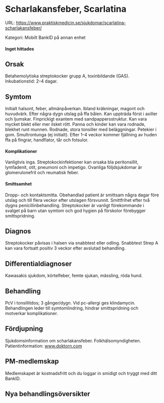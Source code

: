 # Scharlakansfeber, Scarlatina

URL: https://www.praktiskmedicin.se/sjukdomar/scarlatina-scharlakansfeber/



Kategori: Mobilt BankID på annan enhet

#### Inget hittades

## Orsak

Betahemolytiska streptokocker grupp A, toxinbildande (GAS). Inkubationstid: 2–4 dagar.

## Symtom

Initialt halsont, feber, allmänpåverkan. Ibland kräkningar, magont och huvudvärk. Efter några dygn utslag på ffa bålen. Kan uppträda först i axiller och ljumskar. Finprickigt exantem med sandpappersstruktur. Kan vara mycket blekt eller mer ilsket rött. Panna och kinder kan vara rodnade, blekhet runt munnen. Rodnade, stora tonsiller med beläggningar. Petekier i gom. Smultrontunga (ej initialt).
Efter 1–4 veckor kommer fjällning av huden ffa på fingrar, handflator, tår och fotsulor.

#### Komplikationer

Vanligtvis inga. Streptokockinfektioner kan orsaka bla peritonsillit, lymfadenit, otit, pneumoni och impetigo. Ovanliga följdsjukdomar är glomerulonefrit och reumatisk feber.

#### Smittsamhet

Dropp- och kontaktsmitta. Obehandlad patient är smittsam några dagar före utslag och till flera veckor efter utslagen försvunnit. Smittfrihet efter två dygns penicillinbehandling. Streptokocker är vanligt förekommande i svalget på barn utan symtom och god hygien på förskolor förebygger smittspridning.

## Diagnos

Streptokocker påvisas i halsen via snabbtest eller odling. Snabbtest Strep A kan vara fortsatt positiv 3 veckor efter avslutad behandling.

## Differentialdiagnoser

Kawasakis sjukdom, körtelfeber, femte sjukan, mässling, röda hund.

## Behandling

PcV i tonsillitdos; 3 gånger/dygn. Vid pc-allergi ges klindamycin. Behandlingen leder till symtomlindring, hindrar smittspridning och motverkar komplikationer.

## Fördjupning

Sjukdomsinformation om scharlakansfeber. Folkhälsomyndigheten.
Patientinformation: www.doktorn.com

## PM-medlemskap

Medlemskapet är kostnadsfritt och du loggar in smidigt och tryggt med ditt BankID.

## Nya behandlingsöversikter

